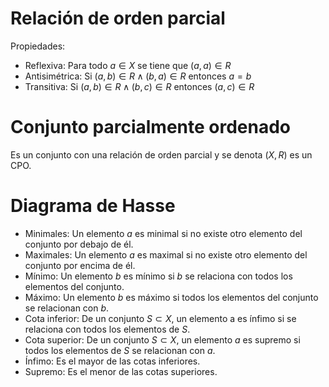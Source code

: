# Relación de orden parcial
Propiedades:
- Reflexiva: Para todo $a \in X$ se tiene que $(a,a) \in R$
- Antisimétrica: Si $(a,b) \in R \land (b,a) \in R$ entonces $a=b$
- Transitiva: Si $(a,b) \in R \land(b,c) \in R$ entonces $(a,c) \in R$
# Conjunto parcialmente ordenado
Es un conjunto con una relación de orden parcial y se denota $(X,R)$ es un CPO.
# Diagrama de Hasse
- Minimales: Un elemento $a$ es minimal si no existe otro elemento del conjunto por debajo de él.
- Maximales: Un elemento $a$ es maximal si no existe otro elemento del conjunto por encima de él.
- Mínimo: Un elemento $b$ es mínimo si $b$ se relaciona con todos los elementos del conjunto.
- Máximo: Un elemento $b$ es máximo si todos los elementos del conjunto se relacionan con $b$.
- Cota inferior: De un conjunto $S \subset X$, un elemento a es ínfimo si se relaciona con todos los elementos de $S$.
- Cota superior: De un conjunto $S \subset X$, un elemento $a$ es supremo si todos los elementos de $S$ se relacionan con $a$.
- Ínfimo: Es el mayor de las cotas inferiores.
- Supremo: Es el menor de las cotas superiores.